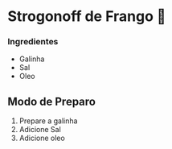 # Strogonoff de Frango :chicken:


### **Ingredientes**

 - Galinha
 - Sal
 - Oleo

## Modo de Preparo

 1. Prepare a galinha
 2. Adicione Sal
 3. Adicione oleo


